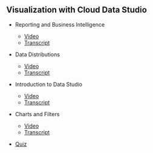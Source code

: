 ## Visualization with Cloud Data Studio

- Reporting and Business Intelligence
    - [Video](https://drive.google.com/file/d/1uj-aS2y-hB-_D4T3gfLwKgD4aUbOm3ni/view)
    - [Transcript](1.reporting_and_business_intelligence.md)

- Data Distributions
    - [Video](https://drive.google.com/file/d/1Ie06LHba3BU_cF5_-o27HC6GxeFNmSyQ/view)
    - [Transcript](2.data_distributions.md)

- Introduction to Data Studio
    - [Video](https://drive.google.com/file/d/1UVbo6yWhP-7hZ8KHwRORFuA01ERphx9N/view)
    - [Transcript](3.introduction_to_data_studio.md)

- Charts and Filters
    - [Video](https://drive.google.com/file/d/1oNQV3qPJ3ucEAekFBW3-MvMI35iGGq8F/view)
    - [Transcript](4.charts_and_filters.md)

- [Quiz](quiz.md)
